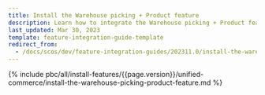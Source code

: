 ```yaml
---
title: Install the Warehouse picking + Product feature
description: Learn how to integrate the Warehouse picking + Product feature into your project
last_updated: Mar 30, 2023
template: feature-integration-guide-template
redirect_from:
  - /docs/scos/dev/feature-integration-guides/202311.0/install-the-warehouse-picking-product-feature.html
---
```


{% include pbc/all/install-features/{{page.version}}/unified-commerce/install-the-warehouse-picking-product-feature.md %} <!-- To edit, see /_includes/pbc/all/install-features/202311.0/unified-commerce/install-the-warehouse-picking-product-feature.md -->
